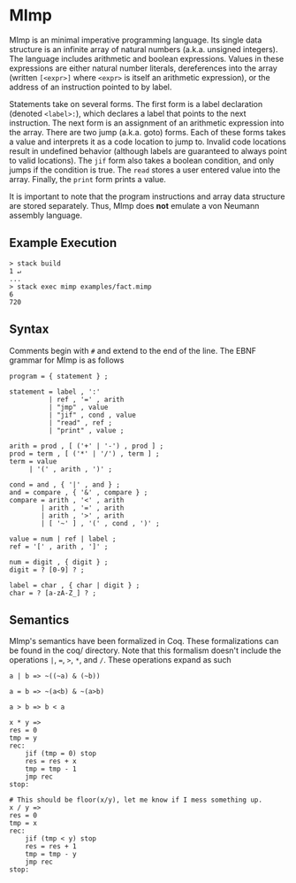 
# MImp

MImp is an minimal imperative programming language. Its single data structure is
an infinite array of natural numbers (a.k.a. unsigned integers). The language
includes arithmetic and boolean expressions. Values in these expressions are
either natural number literals, dereferences into the array (written `[<expr>]`
where `<expr>` is itself an arithmetic expression), or the address of an
instruction pointed to by label.

Statements take on several forms. The first form is a label declaration (denoted
`<label>:`), which declares a label that points to the next instruction. The
next form is an assignment of an arithmetic expression into the array. There are
two jump (a.k.a. goto) forms. Each of these forms takes a value and interprets
it as a code location to jump to. Invalid code locations result in undefined
behavior (although labels are guaranteed to always point to valid locations).
The `jif` form also takes a boolean condition, and only jumps if the condition
is true. The `read` stores a user entered value into the array. Finally, the
`print` form prints a value.

It is important to note that the program instructions and array data structure
are stored separately. Thus, MImp does **not** emulate a von Neumann assembly
language.

## Example Execution

```
> stack build                                                                                                                                1 ↵
...
> stack exec mimp examples/fact.mimp
6
720
```

## Syntax

Comments begin with `#` and extend to the end of the line. The EBNF grammar for
MImp is as follows

```
program = { statement } ;

statement = label , ':'
          | ref , '=' , arith
          | "jmp" , value
          | "jif" , cond , value
          | "read" , ref ;
          | "print" , value ;

arith = prod , [ ('+' | '-') , prod ] ;
prod = term , [ ('*' | '/') , term ] ;
term = value
     | '(' , arith , ')' ;

cond = and , { '|' , and } ;
and = compare , { '&' , compare } ;
compare = arith , '<' , arith
        | arith , '=' , arith
        | arith , '>' , arith
        | [ '~' ] , '(' , cond , ')' ;

value = num | ref | label ;
ref = '[' , arith , ']' ;

num = digit , { digit } ;
digit = ? [0-9] ? ;

label = char , { char | digit } ;
char = ? [a-zA-Z_] ? ;
```

## Semantics

MImp's semantics have been formalized in Coq. These formalizations can be found
in the coq/ directory. Note that this formalism doesn't include the operations
`|`, `=`, `>`, `*`, and `/`. These operations expand as such

```
a | b => ~((~a) & (~b))

a = b => ~(a<b) & ~(a>b)

a > b => b < a

x * y =>
res = 0
tmp = y
rec:
    jif (tmp = 0) stop
    res = res + x
    tmp = tmp - 1
    jmp rec
stop:

# This should be floor(x/y), let me know if I mess something up.
x / y =>
res = 0
tmp = x
rec:
    jif (tmp < y) stop
    res = res + 1
    tmp = tmp - y
    jmp rec
stop:
